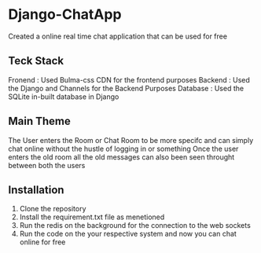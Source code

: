 # Django-ChatApp
Created a online real time chat application that can be used for free
## Teck Stack 
Fronend : Used Bulma-css CDN for the frontend  purposes
Backend : Used the Django and Channels for the Backend Purposes
Database : Used the SQLite in-built database in Django
## Main Theme 
The User enters the Room or Chat Room to be more specifc and can simply chat online without the hustle of logging in or something
Once the user enters the old room all the old messages can also been seen throught between both the users

## Installation
1. Clone the repository
2. Install the requirement.txt file as menetioned
3. Run the redis on the background for the connection to the web sockets 
4. Run the code on the your respective system and now you can chat online for free 
